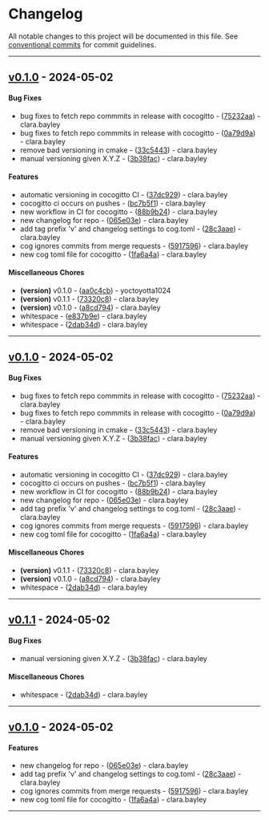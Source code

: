 # Changelog
All notable changes to this project will be documented in this file. See [conventional commits](https://www.conventionalcommits.org/) for commit guidelines.
- - -
## [v0.1.0](https://github.com/yoctoyotta1024/microphysics_testcases/compare/1fa6a4a9c3c16909212ae18c289fc367ea9e608d..v0.1.0) - 2024-05-02
#### Bug Fixes
- bug fixes to fetch repo commmits in release with cocogitto - ([75232aa](https://github.com/yoctoyotta1024/microphysics_testcases/commit/75232aa03b0532f22f027249919ef1a1ab4b27de)) - clara.bayley
- bug fixes to fetch repo commmits in release with cocogitto - ([0a79d9a](https://github.com/yoctoyotta1024/microphysics_testcases/commit/0a79d9a09da85335ccbcbd338e5683635012fc68)) - clara.bayley
- remove bad versioning in cmake - ([33c5443](https://github.com/yoctoyotta1024/microphysics_testcases/commit/33c544334267406721924955c5d111cc88d30283)) - clara.bayley
- manual versioning given X.Y.Z - ([3b38fac](https://github.com/yoctoyotta1024/microphysics_testcases/commit/3b38fac0c91b29a66fe2156ee9ade4a924681316)) - clara.bayley
#### Features
- automatic versioning in cocogitto CI - ([37dc929](https://github.com/yoctoyotta1024/microphysics_testcases/commit/37dc9297a654e680997f63b5007d281c3c66ed25)) - clara.bayley
- cocogitto ci occurs on pushes - ([bc7b5f1](https://github.com/yoctoyotta1024/microphysics_testcases/commit/bc7b5f1d4b7f26f52e582bd25b3696e989d37b89)) - clara.bayley
- new workflow in CI for cocogitto - ([88b9b24](https://github.com/yoctoyotta1024/microphysics_testcases/commit/88b9b240173cccf4454e9f767f7cfb5d0a1a8fe3)) - clara.bayley
- new changelog for repo - ([065e03e](https://github.com/yoctoyotta1024/microphysics_testcases/commit/065e03e87d5c26b89399c275ab34ed8cbd316fc9)) - clara.bayley
- add tag prefix 'v' and changelog settings to cog.toml - ([28c3aae](https://github.com/yoctoyotta1024/microphysics_testcases/commit/28c3aae5217173f07eec58ad062442e26ec1cda3)) - clara.bayley
- cog ignores commits from merge requests - ([5917596](https://github.com/yoctoyotta1024/microphysics_testcases/commit/5917596e8f8aac048b53072bbc09a48a409f96b0)) - clara.bayley
- new cog toml file for cocogitto - ([1fa6a4a](https://github.com/yoctoyotta1024/microphysics_testcases/commit/1fa6a4a9c3c16909212ae18c289fc367ea9e608d)) - clara.bayley
#### Miscellaneous Chores
- **(version)** v0.1.0 - ([aa0c4cb](https://github.com/yoctoyotta1024/microphysics_testcases/commit/aa0c4cb063166332da8226b91a1ca213442711f6)) - yoctoyotta1024
- **(version)** v0.1.1 - ([73320c8](https://github.com/yoctoyotta1024/microphysics_testcases/commit/73320c822ad265eed75bfb4a2ec120daf268e445)) - clara.bayley
- **(version)** v0.1.0 - ([a8cd794](https://github.com/yoctoyotta1024/microphysics_testcases/commit/a8cd7947cd06542cb853dca5c9f59bdbf76eea4c)) - clara.bayley
- whitespace - ([e837b9e](https://github.com/yoctoyotta1024/microphysics_testcases/commit/e837b9e352fd30c1efd548c6e4a99f7745d7c53b)) - clara.bayley
- whitespace - ([2dab34d](https://github.com/yoctoyotta1024/microphysics_testcases/commit/2dab34dee899f70785c24ce97b45f3e5979a12d0)) - clara.bayley

- - -

## [v0.1.0](https://github.com/yoctoyotta1024/microphysics_testcases/compare/1fa6a4a9c3c16909212ae18c289fc367ea9e608d..v0.1.0) - 2024-05-02
#### Bug Fixes
- bug fixes to fetch repo commmits in release with cocogitto - ([75232aa](https://github.com/yoctoyotta1024/microphysics_testcases/commit/75232aa03b0532f22f027249919ef1a1ab4b27de)) - clara.bayley
- bug fixes to fetch repo commmits in release with cocogitto - ([0a79d9a](https://github.com/yoctoyotta1024/microphysics_testcases/commit/0a79d9a09da85335ccbcbd338e5683635012fc68)) - clara.bayley
- remove bad versioning in cmake - ([33c5443](https://github.com/yoctoyotta1024/microphysics_testcases/commit/33c544334267406721924955c5d111cc88d30283)) - clara.bayley
- manual versioning given X.Y.Z - ([3b38fac](https://github.com/yoctoyotta1024/microphysics_testcases/commit/3b38fac0c91b29a66fe2156ee9ade4a924681316)) - clara.bayley
#### Features
- automatic versioning in cocogitto CI - ([37dc929](https://github.com/yoctoyotta1024/microphysics_testcases/commit/37dc9297a654e680997f63b5007d281c3c66ed25)) - clara.bayley
- cocogitto ci occurs on pushes - ([bc7b5f1](https://github.com/yoctoyotta1024/microphysics_testcases/commit/bc7b5f1d4b7f26f52e582bd25b3696e989d37b89)) - clara.bayley
- new workflow in CI for cocogitto - ([88b9b24](https://github.com/yoctoyotta1024/microphysics_testcases/commit/88b9b240173cccf4454e9f767f7cfb5d0a1a8fe3)) - clara.bayley
- new changelog for repo - ([065e03e](https://github.com/yoctoyotta1024/microphysics_testcases/commit/065e03e87d5c26b89399c275ab34ed8cbd316fc9)) - clara.bayley
- add tag prefix 'v' and changelog settings to cog.toml - ([28c3aae](https://github.com/yoctoyotta1024/microphysics_testcases/commit/28c3aae5217173f07eec58ad062442e26ec1cda3)) - clara.bayley
- cog ignores commits from merge requests - ([5917596](https://github.com/yoctoyotta1024/microphysics_testcases/commit/5917596e8f8aac048b53072bbc09a48a409f96b0)) - clara.bayley
- new cog toml file for cocogitto - ([1fa6a4a](https://github.com/yoctoyotta1024/microphysics_testcases/commit/1fa6a4a9c3c16909212ae18c289fc367ea9e608d)) - clara.bayley
#### Miscellaneous Chores
- **(version)** v0.1.1 - ([73320c8](https://github.com/yoctoyotta1024/microphysics_testcases/commit/73320c822ad265eed75bfb4a2ec120daf268e445)) - clara.bayley
- **(version)** v0.1.0 - ([a8cd794](https://github.com/yoctoyotta1024/microphysics_testcases/commit/a8cd7947cd06542cb853dca5c9f59bdbf76eea4c)) - clara.bayley
- whitespace - ([2dab34d](https://github.com/yoctoyotta1024/microphysics_testcases/commit/2dab34dee899f70785c24ce97b45f3e5979a12d0)) - clara.bayley

- - -

## [v0.1.1](https://github.com/yoctoyotta1024/microphysics_testcases/compare/2dab34dee899f70785c24ce97b45f3e5979a12d0..v0.1.1) - 2024-05-02
#### Bug Fixes
- manual versioning given X.Y.Z - ([3b38fac](https://github.com/yoctoyotta1024/microphysics_testcases/commit/3b38fac0c91b29a66fe2156ee9ade4a924681316)) - clara.bayley
#### Miscellaneous Chores
- whitespace - ([2dab34d](https://github.com/yoctoyotta1024/microphysics_testcases/commit/2dab34dee899f70785c24ce97b45f3e5979a12d0)) - clara.bayley

- - -


## [v0.1.0](https://github.com/yoctoyotta1024/microphysics_testcases/compare/1fa6a4a9c3c16909212ae18c289fc367ea9e608d..v0.1.0) - 2024-05-02
#### Features
- new changelog for repo - ([065e03e](https://github.com/yoctoyotta1024/microphysics_testcases/commit/065e03e87d5c26b89399c275ab34ed8cbd316fc9)) - clara.bayley
- add tag prefix 'v' and changelog settings to cog.toml - ([28c3aae](https://github.com/yoctoyotta1024/microphysics_testcases/commit/28c3aae5217173f07eec58ad062442e26ec1cda3)) - clara.bayley
- cog ignores commits from merge requests - ([5917596](https://github.com/yoctoyotta1024/microphysics_testcases/commit/5917596e8f8aac048b53072bbc09a48a409f96b0)) - clara.bayley
- new cog toml file for cocogitto - ([1fa6a4a](https://github.com/yoctoyotta1024/microphysics_testcases/commit/1fa6a4a9c3c16909212ae18c289fc367ea9e608d)) - clara.bayley

- - -

